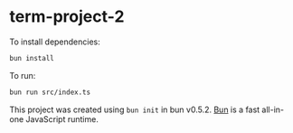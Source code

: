 # term-project-2

To install dependencies:

```bash
bun install
```

To run:

```bash
bun run src/index.ts
```

This project was created using `bun init` in bun v0.5.2. [Bun](https://bun.sh) is a fast all-in-one JavaScript runtime.
